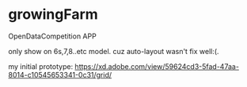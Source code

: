 # growingFarm
OpenDataCompetition APP


only show on 6s,7,8..etc model. 
cuz auto-layout wasn't fix well:(. 

my initial prototype: https://xd.adobe.com/view/59624cd3-5fad-47aa-8014-c10545653341-0c31/grid/ 

